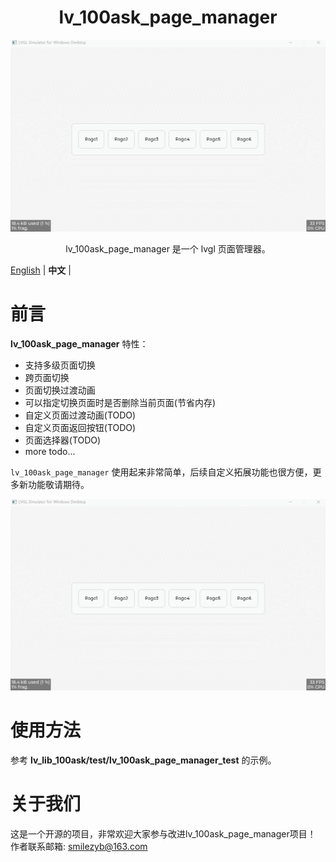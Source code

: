 
<h1 align="center"> lv_100ask_page_manager</h1>

<p align="center">
<img src="./lv_100ask_page_manager_demo.gif">
</p>
<p align="center">
lv_100ask_page_manager 是一个 lvgl 页面管理器。
</p>


[English](README.md) | **中文** |


# 前言
**lv_100ask_page_manager** 特性：

- 支持多级页面切换
- 跨页面切换
- 页面切换过渡动画
- 可以指定切换页面时是否删除当前页面(节省内存)
- 自定义页面过渡动画(TODO)
- 自定义页面返回按钮(TODO)
- 页面选择器(TODO)
- more todo...

`lv_100ask_page_manager` 使用起来非常简单，后续自定义拓展功能也很方便，更多新功能敬请期待。

![](./lv_100ask_page_manager_demo.gif)


# 使用方法

参考 **lv_lib_100ask/test/lv_100ask_page_manager_test** 的示例。


# 关于我们
这是一个开源的项目，非常欢迎大家参与改进lv_100ask_page_manager项目！
作者联系邮箱: smilezyb@163.com
